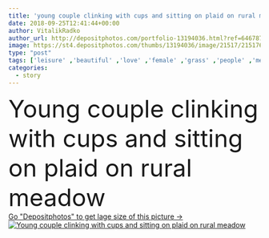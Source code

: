 ```yaml
---
title: 'young couple clinking with cups and sitting on plaid on rural meadow'
date: 2018-09-25T12:41:44+00:00
author: VitalikRadko
author_url: http://depositphotos.com/portfolio-13194036.html?ref=64678756
image: https://st4.depositphotos.com/thumbs/13194036/image/21517/215176006/api_thumb_450.jpg?forcejpeg=true
type: "post"
tags: ['leisure' ,'beautiful' ,'love' ,'female' ,'grass' ,'people' ,'meadow' ,'outdoors' ,'field' ,'nature' ,'rural' ,'caucasian' ,'flora' ,'friendship' ,'male' ,'man' ,'cloth' ,'rest' ,'relax' ,'couple' ,'stylish' ,'woman' ,'together' ,'togetherness' ,'attractive' ,'handsome' ,'picnic' ,'closeness' ,'candid' ,'tenderness' ,'lovers' ,'relationship' ,'cups' ,'checkered' ,'boyfriend' ,'girlfriend' ,'clinking' ,'young adult' ,'hot drinks' ,'love story' ]
categories: 
  - story
---
```

<div aling="center">
            <font size="60"> Young couple clinking with cups and sitting on plaid on rural meadow</font>   
</div>
<div>
    <a href='https://depositphotos.com/215176006/stock-photo-young-couple-clinking-cups-sitting.html?ref=64678756' target=_blank > Go "Depositphotos" to get lage size of this picture ->
        <img href='https://depositphotos.com/215176006/stock-photo-young-couple-clinking-cups-sitting.html?ref=64678756' src='https://st4.depositphotos.com/13194036/21517/i/950/depositphotos_215176006-stock-photo-young-couple-clinking-cups-sitting.jpg?forcejpeg=true' alt='Young couple clinking with cups and sitting on plaid on rural meadow' >
    </a>
</div>
